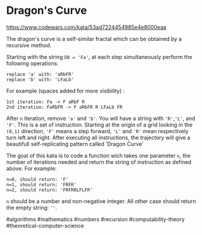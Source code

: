 # Dragon's Curve

https://www.codewars.com/kata/53ad7224454985e4e8000eaa

The dragon's curve is a self-similar fractal which can be obtained by a recursive method.

Starting with the string `D0 = 'Fa'`, at each step simultaneously perform the following operations:

```
replace 'a' with: 'aRbFR'
replace 'b' with: 'LFaLb'
```

For example (spaces added for more visibility) :

```
1st iteration: Fa -> F aRbF R
2nd iteration: FaRbFR -> F aRbFR R LFaLb FR
```

After `n` iteration, remove `'a'` and `'b'`. You will have a string with `'R'`,`'L'`, and `'F'`. This is a set of instruction. Starting at the origin of a grid looking in the `(0,1)` direction, `'F'` means a step forward, `'L'` and `'R'` mean respectively turn left and right. After executing all instructions, the trajectory will give a beautifull self-replicating pattern called 'Dragon Curve'

The goal of this kata is to code a function wich takes one parameter `n`, the number of iterations needed and return the string of instruction as defined above. For example:

```
n=0, should return: 'F'
n=1, should return: 'FRFR'
n=2, should return: 'FRFRRLFLFR'
```

`n` should be a number and non-negative integer. All other case should return the empty string: `''`.

#algorithms #mathematics #numbers #recursion #computability-theory #theoretical-computer-science
